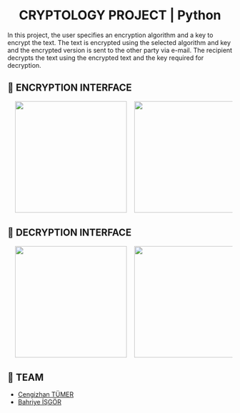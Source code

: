 # <h1 align="center">CRYPTOLOGY PROJECT | Python </h1>

In this project, the user specifies an encryption algorithm and a key to encrypt the text. The text is encrypted using the selected algorithm and key and the encrypted version is sent to the other party via e-mail. The recipient decrypts the text using the encrypted text and the key required for decryption.

## 🧩 ENCRYPTION INTERFACE
<pre>
  <img src="https://github.com/user-attachments/assets/8aa50789-18c6-46ad-9704-66fe91fce84e" width="250">  <img src="https://github.com/user-attachments/assets/b10e956e-a822-46de-9174-92d62f49da35" width="250">  <img src="https://github.com/user-attachments/assets/cea387c5-3647-47b2-8f4d-d8c461d13d7e" width="250">  <img src="https://github.com/user-attachments/assets/e705e4d0-6f7d-4e89-9095-f635886c7c4e" width="250">  <img src="https://github.com/user-attachments/assets/7b1d281b-9f71-4a72-b798-e4c3f38d7042" width="250">  <img src="https://github.com/user-attachments/assets/4bdbc31b-75d6-43a9-bec5-7f605fd8bc85" width="250">  <img src="https://github.com/user-attachments/assets/78bc5943-5942-41ec-9fc7-3bda15d425eb" width="250">  <img src="https://github.com/user-attachments/assets/ee1f2d38-62f3-4d5a-87c5-9acd8c108c46" width="250">  <img src="https://github.com/user-attachments/assets/589b5ddd-260d-4c41-8833-f651a0fb6fd1" width="250">  <img src="https://github.com/user-attachments/assets/479c4bed-829b-43e5-aa4c-0ac461d9de00" width="250">  <img src="https://github.com/user-attachments/assets/bee18652-84a2-47f3-b801-5b6c4dd4bcf1" width="250">
</pre>



## 🧩 DECRYPTION INTERFACE

<pre>
  <img src="https://github.com/user-attachments/assets/a9f6a2e2-5c7c-4fc9-bb94-a8866b3ba4c1" width="250">  <img src="https://github.com/user-attachments/assets/4a28870e-f48f-416b-9607-365f1e8aa2f9" width="250">  <img src="https://github.com/user-attachments/assets/fff32c88-d64e-4174-a2ab-f1d96350f305" width="250">  <img src="https://github.com/user-attachments/assets/6b6aa24b-aaa0-437e-b272-cf36c03c2335" width="250">  <img src="https://github.com/user-attachments/assets/d5bf5962-2855-4f03-bd2f-59f49406cd35" width="250">  <img src="https://github.com/user-attachments/assets/62b7f00a-626f-4964-a043-f917541e8d4b" width="250">  <img src="https://github.com/user-attachments/assets/1cc605de-aeeb-41f2-8a3c-c7d58aab6afd" width="250">  <img src="https://github.com/user-attachments/assets/b52b5f1d-a4f8-4599-a5b5-4e9f953cee18" width="250">  <img src="https://github.com/user-attachments/assets/8bb60ea9-e486-42cd-89f4-d4eb9e46d016" width="250">  <img src="https://github.com/user-attachments/assets/bd958a0c-3055-40cd-bae8-5994a0901207" width="250">  <img src="https://github.com/user-attachments/assets/11d7f788-15cb-44d4-805c-ae87dec52b0f" width="250">
</pre>

## 🧩 TEAM
- [Cengizhan TÜMER](https://www.linkedin.com/in/cengizhan-t%C3%BCmer-59aa592a4/)
- [Bahriye İŞGÖR](https://github.com/Bhryee)
